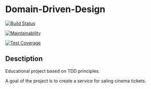 # Domain-Driven-Design

[![Build Status](https://travis-ci.com/ksbulgakov/Domain-Driven-Design.svg?branch=master)](https://travis-ci.com/ksbulgakov/Domain-Driven-Design)

[![Maintainability](https://api.codeclimate.com/v1/badges/a128a990ed77121e67cc/maintainability)](https://codeclimate.com/github/ksbulgakov/Domain-Driven-Design/maintainability)

[![Test Coverage](https://api.codeclimate.com/v1/badges/a128a990ed77121e67cc/test_coverage)](https://codeclimate.com/github/ksbulgakov/Domain-Driven-Design/test_coverage)

## Desctiption

Educational project based on TDD principles.

A goal of the project is to create a service for saling cinema tickets.
